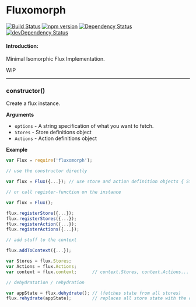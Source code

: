 Fluxomorph
==============

[![Build Status](https://travis-ci.org/eiriklv/fluxomorph.svg?branch=master)](https://travis-ci.org/eiriklv/fluxomorph)
[![npm version](https://badge.fury.io/js/fluxomorph.svg)](http://badge.fury.io/js/fluxomorph)
[![Dependency Status](https://david-dm.org/eiriklv/fluxomorph.svg)](https://david-dm.org/eiriklv/fluxomorph)
[![devDependency Status](https://david-dm.org/eiriklv/fluxomorph/dev-status.svg)](https://david-dm.org/eiriklv/fluxomorph#info=devDependencies)

#### Introduction:
Minimal Isomorphic Flux Implementation.

WIP

---------------------------------------

### constructor()

Create a flux instance.

__Arguments__

* `options` - A string specification of what you want to fetch.
 * `Stores` - Store definitions object
 * `Actions` - Action definitions object

__Example__

```js
var Flux = require('fluxomorph');

// use the constructor directly

var flux = Flux({...}); // use store and action definition objects { Stores: {...}, Actions: {...} }

// or call register-function on the instance

var flux = Flux();

flux.registerStore({...});
flux.registerStores({...});
flux.registerAction({...});
flux.registerActions({...});

// add stuff to the context

flux.addToContext({...});

var Stores = flux.Stores;
var Actions = flux.Actions;
var context = flux.context;      // context.Stores, context.Actions...

// dehydratation / rehydration

var appState = flux.dehydrate(); // (fetches state from all stores)
flux.rehydrate(appState);        // replaces all store state with the one in appState
```
